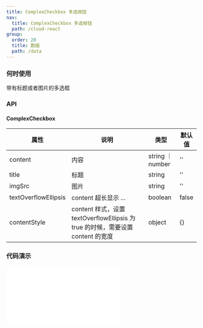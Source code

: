 ```yaml
---
title: ComplexCheckbox 多选按钮
nav:
  title: ComplexCheckbox 多选按钮
  path: /cloud-react
group:
  order: 20
  title: 数据
  path: /data
---
```


### 何时使用

带有标题或者图片的多选框

### API

#### ComplexCheckbox

| 属性           | 说明                    | 类型              | 默认值 |
| -------------- | ----------------------- | ----------------- | ------ |
| content | 内容        | string ｜ number           | ''     |
| title | 标题        | string           | ''     |
| imgSrc        | 图片     | string           | ''     |
| textOverflowEllipsis        | content 超长显示 ...     | boolean           | false     |
| contentStyle        | content 样式，设置 textOverflowEllipsis 为 true 的时候，需要设置 content 的宽度    | object           | {}     |

 ### 代码演示 

<embed src="@components/complex-checkbox/demos/basic.md" /> 

